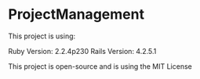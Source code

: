 # ProjectManagement

This project is using:

Ruby Version: 2.2.4p230
Rails Version: 4.2.5.1

This project is open-source and is using the MIT License
